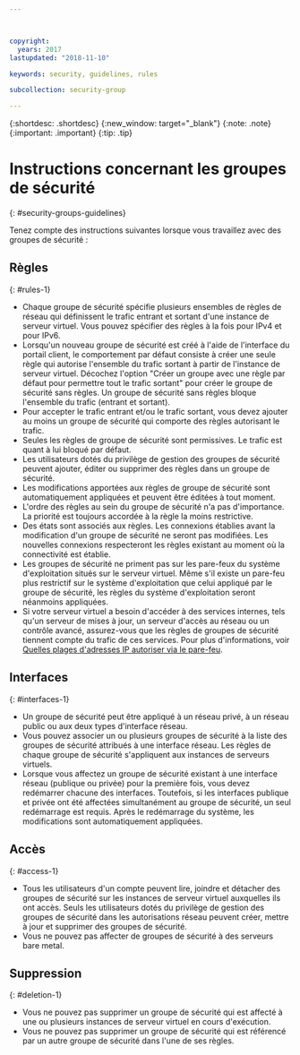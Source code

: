 ```yaml
---



copyright:
  years: 2017
lastupdated: "2018-11-10"

keywords: security, guidelines, rules

subcollection: security-group

---
```


{:shortdesc: .shortdesc}
{:new_window: target="_blank"}
{:note: .note}
{:important: .important}
{:tip: .tip}

# Instructions concernant les groupes de sécurité
{: #security-groups-guidelines}

Tenez compte des instructions suivantes lorsque vous travaillez avec des groupes de sécurité :

## Règles
{: #rules-1}

* Chaque groupe de sécurité spécifie plusieurs ensembles de règles de réseau qui définissent le trafic entrant et sortant d'une instance de serveur virtuel. Vous pouvez spécifier des règles à la fois pour IPv4 et pour IPv6.
* Lorsqu'un nouveau groupe de sécurité est créé à l'aide de l'interface du portail client, le comportement par défaut consiste à créer une seule règle qui autorise l'ensemble du trafic sortant à partir de l'instance de serveur virtuel. Décochez l'option "Créer un groupe avec une règle par défaut pour permettre tout le trafic sortant" pour créer le groupe de sécurité sans règles. Un groupe de sécurité sans règles bloque l'ensemble du trafic (entrant et sortant).
* Pour accepter le trafic entrant et/ou le trafic sortant, vous devez ajouter au moins un groupe de sécurité qui comporte des règles autorisant le trafic.
* Seules les règles de groupe de sécurité sont permissives. Le trafic est quant à lui bloqué par défaut.
* Les utilisateurs dotés du privilège de gestion des groupes de sécurité peuvent ajouter, éditer ou supprimer des règles dans un groupe de sécurité.
* Les modifications apportées aux règles de groupe de sécurité sont automatiquement appliquées et peuvent être éditées à tout moment.
* L'ordre des règles au sein du groupe de sécurité n'a pas d'importance. La priorité est toujours accordée à la règle la moins restrictive.
* Des états sont associés aux règles. Les connexions établies avant la modification d'un groupe de sécurité ne seront pas modifiées. Les nouvelles connexions respecteront les règles existant au moment où la connectivité est établie.
* Les groupes de sécurité ne priment pas sur les pare-feux du système d'exploitation situés sur le serveur virtuel. Même s'il existe un pare-feu plus restrictif sur le système d'exploitation que celui appliqué par le groupe de sécurité, les règles du système d'exploitation seront néanmoins appliquées. 
* Si votre serveur virtuel a besoin d'accéder à des services internes, tels qu'un serveur de mises à jour, un serveur d'accès au réseau ou un contrôle avancé, assurez-vous que les règles de groupes de sécurité tiennent compte du trafic de ces services. Pour plus d'informations, voir [Quelles plages d'adresses IP autoriser via le pare-feu](/docs/infrastructure/hardware-firewall-dedicated?topic=hardware-firewall-dedicated-ibm-cloud-ip-ranges).

## Interfaces
{: #interfaces-1}

* Un groupe de sécurité peut être appliqué à un réseau privé, à un réseau public ou aux deux types d'interface réseau.
* Vous pouvez associer un ou plusieurs groupes de sécurité à la liste des groupes de sécurité attribués à une interface réseau. Les règles de chaque groupe de sécurité s'appliquent aux instances de serveurs virtuels.
* Lorsque vous affectez un groupe de sécurité existant à une interface réseau (publique ou privée) pour la première fois, vous devez redémarrer chacune des interfaces.  Toutefois, si les interfaces publique et privée ont été affectées simultanément au groupe de sécurité, un seul redémarrage est requis.  Après le redémarrage du système, les modifications sont automatiquement appliquées.

## Accès
{: #access-1}

* Tous les utilisateurs d'un compte peuvent lire, joindre et détacher des groupes de sécurité sur les instances de serveur virtuel auxquelles ils ont accès. Seuls les utilisateurs dotés du privilège de gestion des groupes de sécurité dans les autorisations réseau peuvent créer, mettre à jour et supprimer des groupes de sécurité.
* Vous ne pouvez pas affecter de groupes de sécurité à des serveurs bare metal.

## Suppression
{: #deletion-1}

* Vous ne pouvez pas supprimer un groupe de sécurité qui est affecté à une ou plusieurs instances de serveur virtuel en cours d'exécution.
* Vous ne pouvez pas supprimer un groupe de sécurité qui est référencé par un autre groupe de sécurité dans l'une de ses règles.
